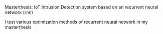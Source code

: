 Masterthesis: IoT Intrusion Detection system based on an recurrent neural network (rnn)

I test various optimization methods of recurrent neural network in my masterthesis
